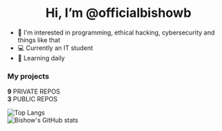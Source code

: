<h1 align="center">Hi, I’m @officialbishowb</h1>

- 👀 I'm interested in programming, ethical hacking, cybersecurity and things like that
- 💻 Currently an IT student
- 📖 Learning daily

<h3>My projects</h3>
<p> 
  <b>9</b> PRIVATE REPOS<br>
  <b>3</b> PUBLIC REPOS
</p>
  
  ![Top Langs](https://github-readme-stats.vercel.app/api/top-langs/?username=officialbishowb&theme=dark)<br>
  ![Bishow's GitHub stats](https://github-readme-stats.vercel.app/api?username=officialbishowb&show_icons=true&theme=dark)


<!---
officialbishowb/officialbishowb is a ✨ special ✨ repository because its `README.md` (this file) appears on your GitHub profile.
You can click the Preview link to take a look at your changes.
--->
